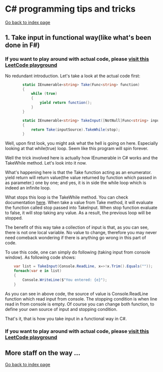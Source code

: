 # C# programming tips and tricks

[Go back to index page](https://rustedwizard.github.io)
## 1. Take input in functional way(like what's been done in F#)

### If you want to play around with actual code, please [visit this LeetCode playground](https://leetcode.com/playground/7PrGsGJz)

No redundant introduction. Let's take a look at the actual code first:

```csharp
        static IEnumerable<string> Take(Func<string> function)
        {
            while (true)
            {
                yield return function();
            }
        }

        static IEnumerable<string> TakeInput([NotNull]Func<string> inputSource, [NotNull]Func<string, bool> stop)
        {
            return Take(inputSource).TakeWhile(stop);
        }
```

Well, upon first look, you might ask what the hell is going on here. Especially looking at that while(true) loop. Seem like this program will spin forever.

Well the trick involved here is actually how IEnumerable<T> in C# works and the TakeWhile method. Let's look into it now.

What's happening here is that the Take function acting as an enumerator. yield return will return value(the value returned by function which passed in as parameter.) one by one; and yes, it is in side the while loop which is indeed an infinite loop.

What stops this loop is the TakeWhile method. You can check documentation [here](https://docs.microsoft.com/en-us/dotnet/api/system.linq.enumerable.takewhile?view=netcore-3.1). When take a value from Take method, it will evaluate the function called stop passed into TakeInput. When stop function evaluate to false, it will stop taking any value. As a result, the previous loop will be stopped.

The benefit of this way take a collection of input is that, as you can see, there is not one local variable. No value to change, therefore you may never need comeback wondering if there is anything go wrong in this part of code.

To use this code, one can simply do following (taking input from console window). As following code shows:

```csharp
    var list = TakeInput(Console.ReadLine, x=>!x.Trim().Equals(""));
    foreach(var e in list)
    {
        Console.WriteLine($"You entered: {e}");
    }
```

As you can see in above code, the source of value is Console.ReadLine function which read input from console. The stopping condition is when line read in from console is empty. Of course you can change both function, to define your own source of input and stopping condition.

That's it, that is how you take input in a functional way in C#.

### If you want to play around with actual code, please [visit this LeetCode playground](https://leetcode.com/playground/7PrGsGJz)

## More staff on the way ...

[Go back to index page](https://rustedwizard.github.io)